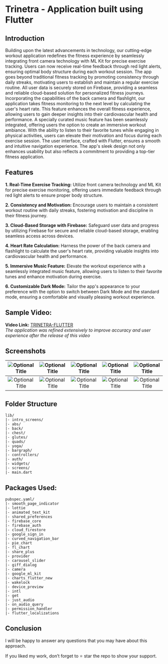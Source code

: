 # Trinetra - Application built using Flutter

## Introduction
Building upon the latest advancements in technology, our cutting-edge workout application redefines the fitness experience by seamlessly integrating front camera technology with ML Kit for precise exercise tracking. Users can now receive real-time feedback through red light alerts, ensuring optimal body structure during each workout session. The app goes beyond traditional fitness tracking by promoting consistency through daily streaks, motivating users to establish and maintain a regular exercise routine. All user data is securely stored on Firebase, providing a seamless and reliable cloud-based solution for personalized fitness journeys. Incorporating the capabilities of the back camera and flashlight, our application takes fitness monitoring to the next level by calculating the user's heart rate. This feature enhances the overall fitness experience, allowing users to gain deeper insights into their cardiovascular health and performance. A specially curated music feature has been seamlessly integrated, offering users the option to create an immersive workout ambiance. With the ability to listen to their favorite tunes while engaging in physical activities, users can elevate their motivation and focus during each exercise session. The user interface, crafted with Flutter, ensures a smooth and intuitive navigation experience. The app's sleek design not only enhances usability but also reflects a commitment to providing a top-tier fitness application.

## Features
**1. Real-Time Exercise Tracking:** Utilize front camera technology and ML Kit for precise exercise monitoring, offering users immediate feedback through red light alerts to ensure proper body structure.

**2. Consistency and Motivation:** Encourage users to maintain a consistent workout routine with daily streaks, fostering motivation and discipline in their fitness journey.

**3. Cloud-Based Storage with Firebase:** Safeguard user data and progress by utilizing Firebase for secure and reliable cloud-based storage, enabling seamless access across devices.

**4. Heart Rate Calculation:** Harness the power of the back camera and flashlight to calculate the user's heart rate, providing valuable insights into cardiovascular health and performance.

**5. Immersive Music Feature:** Elevate the workout experience with a seamlessly integrated music feature, allowing users to listen to their favorite tunes and enhance motivation during exercise.

**6. Customizable Dark Mode:** Tailor the app's appearance to your preference with the option to switch between Dark Mode and the standard mode, ensuring a comfortable and visually pleasing workout experience.

## Sample Video: 
**Video Link:** [TRINETRA-FLUTTER](https://youtu.be/cDras4r5D5U?feature=shared)<br>
_The application was refined extensively to improve accuracy and user experience after the release of this video_


## Screenshots
![](/assets/screenshots/1.jpeg?raw=true "Optional Title") | ![](/assets/screenshots/2.jpeg?raw=true "Optional Title") | ![](/assets/screenshots/3.jpeg?raw=true "Optional Title") | ![](/assets/screenshots/4.jpeg?raw=true "Optional Title") | ![](/assets/screenshots/5.jpeg?raw=true "Optional Title")
:-------------------------:|:-------------------------:|:-------------------------:|:-------------------------:|:-------------------------:
![](/assets/screenshots/6.jpeg?raw=true "Optional Title")  |  ![](/assets/screenshots/7.jpeg?raw=true "Optional Title") |  ![](/assets/screenshots/8.jpeg?raw=true "Optional Title") |  ![](/assets/screenshots/9.jpeg?raw=true "Optional Title") |  ![](/assets/screenshots/10.jpeg?raw=true "Optional Title")

## Folder Structure
```
lib/
|- intro_screens/
|- abs/
|- back/
|- chest/
|- glutes/
|- quads/
|- yoga/
|- bargraph/
|- controllers/
|- auth/
|- widgets/
|- screens/
|- main.dart
```

## Packages Used:
```
pubspec.yaml/
|- smooth_page_indicator
|- lottie
|- animated_text_kit
|- shared_preferences
|- firebase_core
|- firebase_auth
|- cloud_firestore
|- google_sign_in
|- curved_navigation_bar
|- pie_chart
|- fl_chart
|- share_plus
|- provider
|- carousel_slider
|- giff_dialog
|- camera
|- google_ml_kit
|- charts_flutter_new
|- wakelock
|- device_preview
|- intl
|- get
|- just_audio
|- on_audio_query
|- permission_handler
|- flutter_localizations
```

## Conclusion
I will be happy to answer any questions that you may have about this approach.

If you liked my work, don’t forget to ⭐ star the repo to show your support.
